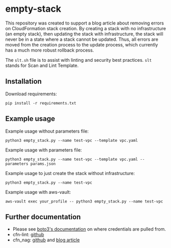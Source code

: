 # empty-stack
This repository was created to support a blog article about removing errors on CloudFormation stack creation.
By creating a stack with no infrastructure (an empty stack), then updating the stack with infrastructure, the stack will never be in a state where a stack cannot be updated. Thus, all errors are moved from the creation process to the update process, which currently has a much more robust rollback process.

The `slt.sh` file is to assist with linting and security best practices. `slt` stands for Scan and Lint Template.

## Installation
Download requirements:
```
pip install -r requirements.txt
```

## Example usage

Example usage without parameters file:
```
python3 empty_stack.py --name test-vpc --template vpc.yaml
```

Example usage with parameters file:
```
python3 empty_stack.py --name test-vpc --template vpc.yaml --parameters params.json
```

Example usage to just create the stack without infrastructure:
```
python3 empty_stack.py --name test-vpc
```

Example usage with aws-vault:
```
aws-vault exec your_profile -- python3 empty_stack.py --name test-vpc
```

## Further documentation

* Please see [boto3's documentation](https://boto3.amazonaws.com/v1/documentation/api/latest/guide/configuration.html) on where credentials are pulled from.
* cfn-lint: [github](https://github.com/aws-cloudformation/cfn-python-lint)
* cfn_nag: [github](https://github.com/stelligent/cfn_nag) and [blog article](https://stelligent.com/2018/03/23/validating-aws-cloudformation-templates-with-cfn_nag-and-mu/)
